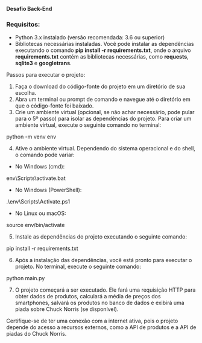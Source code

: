 **Desafio Back-End**
### **Requisitos:**
- Python 3.x instalado (versão recomendada: 3.6 ou superior)
- Bibliotecas necessárias instaladas. Você pode instalar as dependências executando o comando **pip install -r requirements.txt**, onde o arquivo **requirements.txt** contém as bibliotecas necessárias, como **requests**, **sqlite3** e **googletrans**.

Passos para executar o projeto:

1. Faça o download do código-fonte do projeto em um diretório de sua escolha.
2. Abra um terminal ou prompt de comando e navegue até o diretório em que o código-fonte foi baixado.
3. Crie um ambiente virtual (opcional, se não achar necessário, pode pular para o 5º passo) para isolar as dependências do projeto. Para criar um ambiente virtual, execute o seguinte comando no terminal:

python -m venv env

4. Ative o ambiente virtual. Dependendo do sistema operacional e do shell, o comando pode variar:
- No Windows (cmd):

env\Scripts\activate.bat

- No Windows (PowerShell):

.\env\Scripts\Activate.ps1

- No Linux ou macOS:

source env/bin/activate

5. Instale as dependências do projeto executando o seguinte comando:

pip install -r requirements.txt

6. Após a instalação das dependências, você está pronto para executar o projeto. No terminal, execute o seguinte comando:

python main.py

7. O projeto começará a ser executado. Ele fará uma requisição HTTP para obter dados de produtos, calculará a média de preços dos smartphones, salvará os produtos no banco de dados e exibirá uma piada sobre Chuck Norris (se disponível).

Certifique-se de ter uma conexão com a internet ativa, pois o projeto depende do acesso a recursos externos, como a API de produtos e a API de piadas do Chuck Norris.
